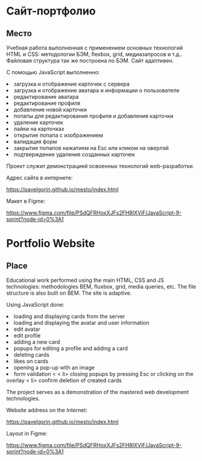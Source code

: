 # Сайт-портфолио
## Место
Учебная работа выполненная с применением основных технологий HTML и CSS: методологии 
БЭМ, flexbox, grid, медиазапросов и т.д.. Файловая структура так же построена по БЭМ. Сайт адаптивен.

С помощью JavaScript выполненно:

<li> загрузка и отображение карточек с сервера
<li> загрузка и отображение аватара и информации о пользователе
<li> редактирование аватара
<li> редактирование профиля
<li> добавление новой карточки
<li> попапы для редактирования профиля и добавления карточки
<li> удаление карточек
<li> лайки на карточках
<li> открытие попапа с изображением
<li> валидация форм
<li> закрытие попапов нажатием на Esc или кликом на оверлэй
<li> подтверждение удаления созданных карточек

Проект служит демонстрацией освоенных технологий web-разработки.

Адрес сайта в интернете:

https://pavelgorin.github.io/mesto/index.html

Макет в Figme:

https://www.figma.com/file/PSdQFRHoxXJFs2FH8IXViF/JavaScript-9-sprint?node-id=0%3A1 


# Portfolio Website
## Place
Educational work performed using the main HTML, CSS and JS technologies: methodologies
BEM, fluxbox, grid, media queries, etc. The file structure is also built on BEM. The site is adaptive.

Using JavaScript done:

<li> loading and displaying cards from the server
<li> loading and displaying the avatar and user information
<li> edit avatar
<li> edit profile
<li> adding a new card
<li> popups for editing a profile and adding a card
<li> deleting cards
<li> likes on cards
<li> opening a pop-up with an image
<li> form validation
< < li> closing popups by pressing Esc or clicking on the overlay
< li> confirm deletion of created cards

The project serves as a demonstration of the mastered web development technologies.

Website address on the Internet:

https://pavelgorin.github.io/mesto/index.html

Layout in Figme:

https://www.figma.com/file/PSdQFRHoxXJFs2FH8IXViF/JavaScript-9-sprint?node-id=0%3A1